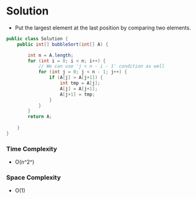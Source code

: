 # Solution

- Put the largest element at the last position by comparing two elements.

```java
public class Solution {
    public int[] bubbleSort(int[] A) {

        int n = A.length;
        for (int i = 0; i < n; i++) {
            // We can use 'j < n - i - 1' condition as well
            for (int j = 0; j < n - 1; j++) {
                if (A[j] > A[j+1]) {
                    int tmp = A[j];
                    A[j] = A[j+1];
                    A[j+1] = tmp;
                }
            }
        }
        return A;
        
    }
}
```

### Time Complexity
- O(n^2^)

### Space Complexity
- O(1)